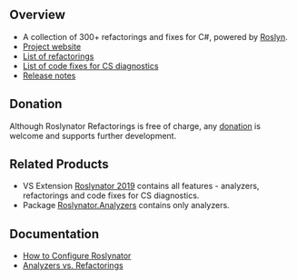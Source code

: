 ## Overview

* A collection of 300+ refactorings and fixes for C#, powered by [Roslyn](http://github.com/dotnet/roslyn).
* [Project website](http://github.com/JosefPihrt/Roslynator)
* [List of refactorings](http://github.com/JosefPihrt/Roslynator/blob/main/docs/refactorings/README.md)
* [List of code fixes for CS diagnostics](http://github.com/JosefPihrt/Roslynator/blob/main/docs/cs/README.md)
* [Release notes](http://github.com/JosefPihrt/Roslynator/blob/main/ChangeLog.md)

## Donation

Although Roslynator Refactorings is free of charge, any [donation](https://www.paypal.com/cgi-bin/webscr?cmd=_s-xclick&hosted_button_id=BX85UA346VTN6) is welcome and supports further development.

## Related Products

* VS Extension [Roslynator 2019](http://marketplace.visualstudio.com/items?itemName=josefpihrt.Roslynator2019) contains all features - analyzers, refactorings and code fixes for CS diagnostics.
* Package [Roslynator.Analyzers](http://www.nuget.org/packages/Roslynator.Analyzers/) contains only analyzers.

## Documentation

* [How to Configure Roslynator](http://github.com/JosefPihrt/Roslynator/blob/main/docs/Configuration.md)
* [Analyzers vs. Refactorings](http://github.com/JosefPihrt/Roslynator/blob/main/docs/AnalyzersVsRefactorings.md)
